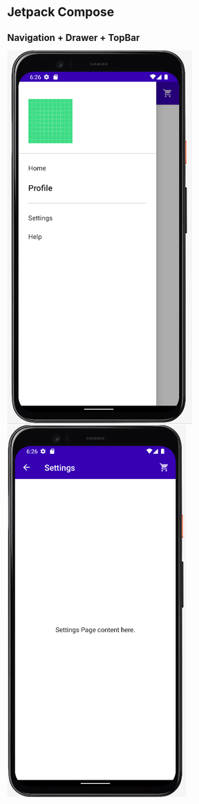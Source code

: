 # Jetpack Compose
## Navigation + Drawer + TopBar

![drawer image](Screenshot_1.png)
![screen image](Screenshot_2.png)

